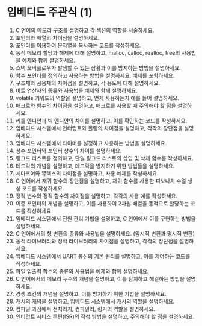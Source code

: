 # 임베디드 주관식 (1)

1. C 언어의 메모리 구조를 설명하고 각 섹션의 역할을 서술하세요. 
2. 포인터와 배열의 차이점을 설명하세요.
3. 포인터를 이용하여 문자열을 복사하는 코드를 작성하세요.
4. 동적 메모리 할당과 해제에 대해 설명하고, malloc, calloc, realloc, free의 사용법을 예제와 함께 설명하세요.
5. 스택 오버플로우가 발생할 수 있는 상황과 이를 방지하는 방법을 설명하세요.
6. 함수 포인터를 정의하고 사용하는 방법을 설명하세요. 예제를 포함하세요.
7. 구조체와 공용체의 차이점을 설명하고, 각 용도에 대해 설명하세요.
8. 비트 연산자의 종류와 사용법을 예제와 함께 설명하세요.
9. volatile 키워드의 역할을 설명하고, 언제 사용하는지 예를 들어 설명하세요.
10. 매크로와 함수의 차이점을 설명하고, 매크로를 사용할 때 주의해야 할 점을 설명하세요.
11. 리틀 엔디안과 빅 엔디안의 차이를 설명하고, 이를 확인하는 코드를 작성하세요.
12. 임베디드 시스템에서 인터럽트와 폴링의 차이점을 설명하고, 각각의 장단점을 설명하세요.
13. 임베디드 시스템에서 타이머를 설정하고 사용하는 방법을 설명하세요.
14. 상수 포인터와 포인터 상수의 차이를 설명하세요.
15. 링크드 리스트를 정의하고, 단일 링크드 리스트의 삽입 및 삭제 함수를 작성하세요.
16. 데드락의 개념을 설명하고, 데드락을 방지하기 위한 방법들을 설명하세요.
17. 세마포어와 뮤텍스의 차이점을 설명하고, 사용 예제를 작성하세요.
18. C 언어에서 재귀 함수의 장단점을 설명하고, 재귀 함수를 사용한 피보나치 수열 생성 코드를 작성하세요.
19. 정적 변수와 정적 함수의 차이점을 설명하고, 각각의 사용 예를 작성하세요.
20. 이중 포인터의 개념을 설명하고, 이를 사용하여 2차원 배열을 동적으로 할당하는 코드를 작성하세요.
21. 임베디드 시스템에서 전원 관리 기법을 설명하고, C 언어에서 이를 구현하는 방법을 설명하세요.
22. C 언어에서의 형 변환의 종류와 사용법을 설명하세요. (암시적 변환과 명시적 변환)
23. 동적 라이브러리와 정적 라이브러리의 차이점을 설명하고, 각각의 장단점을 설명하세요.
24. 임베디드 시스템에서 UART 통신의 기본 원리를 설명하고, 이를 제어하는 코드를 작성하세요.
25. 파일 입출력 함수의 종류와 사용법을 예제와 함께 설명하세요.
26. C 언어에서의 메모리 누수의 개념을 설명하고, 이를 탐지하고 해결하는 방법을 설명하세요.
27. 경쟁 조건의 개념을 설명하고, 이를 방지하기 위한 기법을 설명하세요.
28. 캐시의 개념을 설명하고, 임베디드 시스템에서 캐시의 역할을 설명하세요.
29. 컴파일 과정에서 전처리기, 컴파일러, 링커의 역할을 설명하세요.
30. 인터럽트 서비스 루틴(ISR)의 작성 방법을 설명하고, 주의해야 할 점을 설명하세요.
